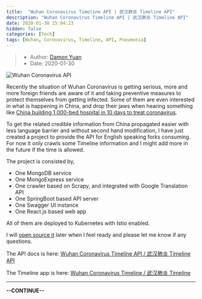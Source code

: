 ```yaml
---
title:  "Wuhan Coronavirus Timeline API | 武汉肺炎 Timeline API"
description: "Wuhan Coronavirus Timeline API | 武汉肺炎 Timeline API"
date: 2020-01-30 15:04:23
hidden: false
categories: [Tech]
tags: [Wuhan, Coronavirus, Timeline, API, Pneumonia]
---
```


> * Author: [Damon Yuan](https://www.damonyuan.com)
> * Date: 2020-01-30

![Wuhan Coronavirus API]({{site.url}}/images/2020-01-31-wuhan-coronavirus-timeline-api/wuhan-coronavirus-api-istio.png "Wuhan Coronavirus API")

Recently the situation of Wuhan Coronavirus is getting serious, more and more foreign friends are aware of it and taking preventive measures to protect themselves from getting infected. Some of them are even interested in what is happening in China, and drop their jaws when hearing something like [China building 1,000-bed hospital in 10 days to treat coronavirus](https://www.dezeen.com/2020/01/27/china-wuhan-huoshenshan-hospital-coronavirus/). 

To get the related credible information from China propagated easier with less language barrier and without second hand modification, I have just created a project to provide the API for English speaking forks consuming. For now it only crawls some Timeline information and I might add more in the future if the time is allowed.

The project is consisted by,

- One MongoDB service
- One MongoExpress service
- One crawler based on Scrapy, and integrated with Google Translation API
- One SpringBoot based API server
- One Swagger UI instance
- One React.js based web app

All of them are deployed to Kubernetes with Istio enabled. 

I will [open source it](https://github.com/damonYuan/ncov-api-k8s) later when I feel ready and please let me know if any questions.

The API docs is here: [Wuhan Coronavirus Timeline API / 武汉肺炎 Timeline API](https://wuhanapi.damonyuan.com/)

The Timeline app is here: [Wuhan Coronavirus Timeline / 武汉肺炎 Timeline](https://wuhan.damonyuan.com/)

---

__--CONTINUE--__
